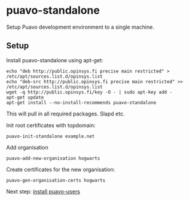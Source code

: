 # puavo-standalone

Setup Puavo development environment to a single machine.

## Setup


Install puavo-standalone using apt-get:

    echo "deb http://public.opinsys.fi precise main restricted" > /etc/apt/sources.list.d/opinsys.list
    echo "deb-src http://public.opinsys.fi precise main restricted" >> /etc/apt/sources.list.d/opinsys.list
    wget -q http://public.opinsys.fi/key -O - | sudo apt-key add -
    apt-get update
    apt-get install --no-install-recommends puavo-standalone

This will pull in all required packages. Slapd etc.

Init root certificates with topdomain:

    puavo-init-standalone example.net

Add organisation

    puavo-add-new-organisation hogwarts

Create certificates for the new organisation:

    puavo-gen-organisation-certs hogwarts

Next step: [install puavo-users](https://github.com/opinsys/puavo-users/blob/master/doc/STANDALONE.md)
